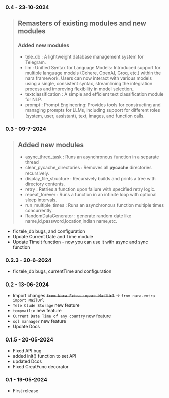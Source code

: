 
### 0.4 - 23-10-2024
> ## Remasters of existing modules and new modules
> ### Added new modules
> - tele_db :  A lightweight database management system for Telegram.
> - llm : Unified Syntax for Language Models: Introduced support for multiple language models (Cohere, OpenAI, Groq, etc.) within the nara framework. Users can now interact with various models using a single, consistent syntax, streamlining the integration process and improving flexibility in model selection..
> - textclassification :  A simple and efficient text classification module for NLP.
> - prompt : Prompt Engineering: Provides tools for constructing and managing prompts for LLMs, including support for different roles (system, user, assistant), text, images, and function calls.


### 0.3 - 09-7-2024
>  ## Added new modules  
> - async_thred_task :  Runs an asynchronous function in a separate thread
> - clear_pycache_directories : Removes all __pycache__ directories recursively.
> - display_file_structure : Recursively builds and prints a tree with directory contents.
> - retry : Retries a function upon failure with specified retry logic.
> - repeat_forever : Runs a function in an infinite loop with optional sleep intervals.
> - run_multiple_times : Runs an asynchronous function multiple times concurrently.
> - RandomDataGenerator : generate random date like name,id,password,location,indian name,etc.


* fix tele_db bugs, and configuration 
* Update Current Date and Time module
* Update TimeIt function - now you can use it with async and sync function

### 0.2.3 - 20-6-2024
* fix tele_db bugs, currentTime and configuration 

### 0.2 - 13-06-2024
* Import changes <s>`from Nara.Extra import MailUrl`</s> -> `from nara.extra import MailUrl`
* `Tele Clude Storage` new feature
* `tempmailio` new feature
* `Current Date Time of any country` new feature
* `sql mannager` new feature
* Update Docs



### 0.1.5 - 20-05-2024

* Fixed API bug
* added init() function to set API
* updated Dcos
* Fixed CreatFunc decorator

### 0.1 - 19-05-2024

* First release